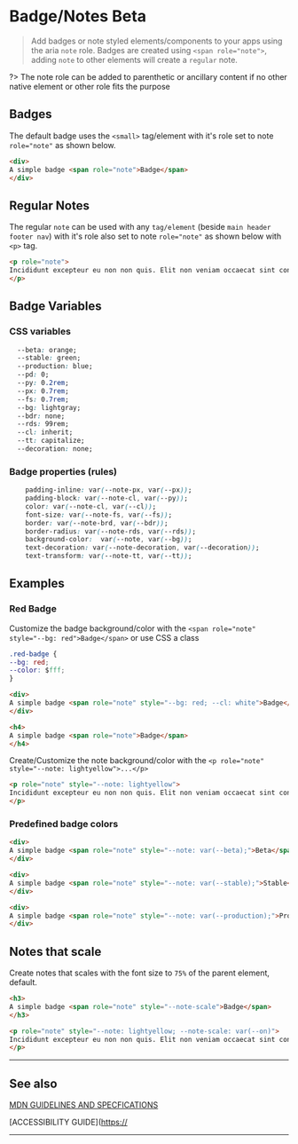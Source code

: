 # Badge/Notes <span role="note" aria-label="status" style="--note: var(--beta)">Beta</span>

> Add badges or note styled elements/components to your apps using the aria `note` role. Badges are created using `<span role="note">`, adding `note` to other elements will create a `regular` note.

?> The note role can be added to parenthetic or ancillary content if no other native element or other role fits the purpose

## Badges

The default badge uses the `<small>` tag/element with it's role set to note `role="note"` as shown below.


```html preview
<div>
A simple badge <span role="note">Badge</span>
</div>
```

##  Regular Notes

The regular `note` can be used with any `tag/element` (beside `main header footer nav`) with it's role also set to note `role="note"` as shown below with `<p>` tag.

```html preview
<p role="note">
Incididunt excepteur eu non non quis. Elit non veniam occaecat sint consequat laborum. Laboris velit labore amet in do reprehenderit consectetur commodo consectetur ullamco aliqua. Nulla exercitation sunt id aliquip eiusmod ad amet laboris dolore laborum amet. Ullamco duis ex eiusmod Lorem esse mollit qui cillum laboris. Culpa aliquip quis cillum sit ipsum consectetur ipsum aute.
</p>
```

## Badge Variables

### CSS variables

```css
  --beta: orange;
  --stable: green;
  --production: blue;
  --pd: 0;
  --py: 0.2rem;
  --px: 0.7rem;
  --fs: 0.7rem;
  --bg: lightgray;
  --bdr: none;
  --rds: 99rem;
  --cl: inherit;
  --tt: capitalize;
  --decoration: none;
```

### Badge properties (rules)

```css
    padding-inline: var(--note-px, var(--px));
    padding-block: var(--note-cl, var(--py));
    color: var(--note-cl, var(--cl));
    font-size: var(--note-fs, var(--fs));
    border: var(--note-brd, var(--bdr));
    border-radius: var(--note-rds, var(--rds));
    background-color:  var(--note, var(--bg));
    text-decoration: var(--note-decoration, var(--decoration));
    text-transform: var(--note-tt, var(--tt));
```

## Examples

### Red Badge

Customize the badge background/color with the `<span role="note" style="--bg: red">Badge</span>` or use CSS a class

```css
.red-badge {
--bg: red;
--color: $fff;
}
```

```html preview
<div>
A simple badge <span role="note" style="--bg: red; --cl: white">Badge</span>
</div>
```

```html preview
<h4>
A simple badge <span role="note">Badge</span>
</h4>
```


Create/Customize the note background/color with the `<p role="note" style="--note: lightyellow">...</p>`


```html preview
<p role="note" style="--note: lightyellow">
Incididunt excepteur eu non non quis. Elit non veniam occaecat sint consequat laborum. Laboris velit labore amet in do reprehenderit consectetur commodo consectetur ullamco aliqua. Nulla exercitation sunt id aliquip eiusmod ad amet laboris dolore laborum amet. Ullamco duis ex eiusmod Lorem esse mollit qui cillum laboris. Culpa aliquip quis cillum sit ipsum consectetur ipsum aute.
</p>
```


### Predefined badge colors

```html preview
<div>
A simple badge <span role="note" style="--note: var(--beta);">Beta</span>
</div>
```

```html preview
<div>
A simple badge <span role="note" style="--note: var(--stable);">Stable</span>
</div>
```

```html preview
<div>
A simple badge <span role="note" style="--note: var(--production);">Production</span>
</div>
```

## Notes that scale

Create notes that scales with the font size to `75%` of the parent element, default.


```html preview
<h3>
A simple badge <span role="note" style="--note-scale">Badge</span>
</h3>
```

```html preview
<p role="note" style="--note: lightyellow; --note-scale: var(--on)">
Incididunt excepteur eu non non quis. Elit non veniam occaecat sint consequat laborum. Laboris velit labore amet in do reprehenderit consectetur commodo consectetur ullamco aliqua. Nulla exercitation sunt id aliquip eiusmod ad amet laboris dolore laborum amet. Ullamco duis ex eiusmod Lorem esse mollit qui cillum laboris. Culpa aliquip quis cillum sit ipsum consectetur ipsum aute.
</p>
```

----
## See also


[MDN GUIDELINES AND SPECFICATIONS](https://developer.mozilla.org/en-US/docs/Web/Accessibility/ARIA/Roles/note_role ':_target="_blank"')

[ACCESSIBILITY GUIDE]([https://](https://www.w3.org/TR/wai-aria-1.1/#note ':_target="_blank"')

----
